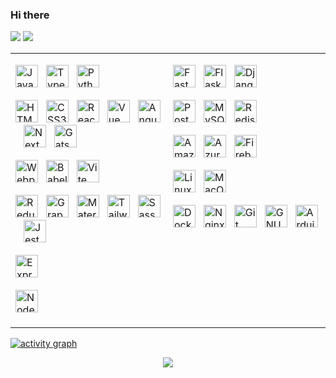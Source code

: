 ### Hi there

<p>
<img src="https://github-readme-stats.vercel.app/api?username=romanxeo&show_icons=true&count_private=true" />
<img src="https://github-readme-stats.vercel.app/api/top-langs/?username=romanxeo&layout=compact&count_private=true" />
</p>

<table width="100%">
<tr>
<td valign="top" width="50%">

<div>
<p>
    <a
        href="https://developer.mozilla.org/en-US/docs/Web/JavaScript"
        target="_blank"
        rel="noreferrer"
    ><img
        src="https://raw.githubusercontent.com/danielcranney/readme-generator/main/public/icons/skills/javascript-colored.svg"
        width="36"
        height="36"
        alt="JavaScript"
    /></a><span>&nbsp;&nbsp;&nbsp;</span><a
        href="https://www.typescriptlang.org/"
        target="_blank"
        rel="noreferrer"
    ><img
        src="https://raw.githubusercontent.com/danielcranney/readme-generator/main/public/icons/skills/typescript-colored.svg"
        width="36"
        height="36"
        alt="TypeScript"
    /></a><span>&nbsp;&nbsp;&nbsp;</span><a
        href="https://www.python.org/"
        target="_blank"
        rel="noreferrer"
    ><img
        src="https://raw.githubusercontent.com/danielcranney/readme-generator/main/public/icons/skills/python-colored.svg"
        width="36"
        height="36"
        alt="Python"
    /></a>
</p>

<p>
    <a
        href="https://developer.mozilla.org/en-US/docs/Glossary/HTML5"
        target="_blank"
        rel="noreferrer"
    ><img
        src="https://raw.githubusercontent.com/danielcranney/readme-generator/main/public/icons/skills/html5-colored.svg"
        width="36"
        height="36"
        alt="HTML5"
    /></a><span>&nbsp;&nbsp;&nbsp;</span><a
        href="https://www.w3.org/TR/CSS/#css"
        target="_blank"
        rel="noreferrer"
    ><img
        src="https://raw.githubusercontent.com/danielcranney/readme-generator/main/public/icons/skills/css3-colored.svg"
        width="36"
        height="36"
        alt="CSS3"
    /></a><span>&nbsp;&nbsp;&nbsp;</span><a
        href="https://reactjs.org/"
        target="_blank"
        rel="noreferrer"
    ><img
        src="https://raw.githubusercontent.com/danielcranney/readme-generator/main/public/icons/skills/react-colored.svg"
        width="36"
        height="36"
        alt="React"
    /></a><span>&nbsp;&nbsp;&nbsp;</span><a
        href="https://vuejs.org/"
        target="_blank"
        rel="noreferrer"
    ><img
        src="https://raw.githubusercontent.com/danielcranney/readme-generator/main/public/icons/skills/vuejs-colored.svg"
        width="36"
        height="36"
        alt="Vue"
    /></a><span>&nbsp;&nbsp;&nbsp;</span><a
        href="https://angular.io/"
        target="_blank"
        rel="noreferrer"
    ><img
        src="https://raw.githubusercontent.com/danielcranney/readme-generator/main/public/icons/skills/angularjs-colored.svg"
        width="36"
        height="36"
        alt="Angular"
    /></a><span>&nbsp;&nbsp;&nbsp;</span><a
        href="https://nextjs.org/docs"
        target="_blank"
        rel="noreferrer"
    ><img
        src="https://raw.githubusercontent.com/danielcranney/readme-generator/main/public/icons/skills/nextjs-colored.svg"
        width="36"
        height="36"
        alt="NextJs"
    /></a><span>&nbsp;&nbsp;&nbsp;</span><a
        href="https://www.gatsbyjs.com/"
        target="_blank"
        rel="noreferrer"
    ><img
        src="https://raw.githubusercontent.com/danielcranney/readme-generator/main/public/icons/skills/gatsby-colored.svg"
        width="36"
        height="36"
        alt="Gatsby"
    /></a><span>&nbsp;&nbsp;&nbsp;</span>
</p>

<p>
    <a
        href="https://webpack.js.org/"
        target="_blank"
        rel="noreferrer"
    ><img
        src="https://profilinator.rishav.dev/skills-assets/webpack-original.svg"
        width="36"
        height="36"
        alt="Webpack"
    /></a><span>&nbsp;&nbsp;&nbsp;</span><a
        href="https://babeljs.io/"
        target="_blank"
        rel="noreferrer"
    ><img
        src="https://raw.githubusercontent.com/danielcranney/readme-generator/main/public/icons/skills/babel-colored.svg"
        width="36"
        height="36"
        alt="Babel"
    /></a><span>&nbsp;&nbsp;&nbsp;</span><a
        href="https://vitejs.dev/"
        target="_blank"
        rel="noreferrer"
    ><img
        src="https://raw.githubusercontent.com/danielcranney/readme-generator/main/public/icons/skills/vite-colored.svg"
        width="36"
        height="36"
        alt="Vite"
    /></a><span>&nbsp;&nbsp;&nbsp;</span>
</p>

<p>
    <a
        href="https://redux.js.org/"
        target="_blank"
        rel="noreferrer"
    ><img
        src="https://raw.githubusercontent.com/danielcranney/readme-generator/main/public/icons/skills/redux-colored.svg"
        width="36"
        height="36"
        alt="Redux"
    /></a><span>&nbsp;&nbsp;&nbsp;</span><a
        href="https://graphql.org/"
        target="_blank"
        rel="noreferrer"
    ><img
        src="https://profilinator.rishav.dev/skills-assets/graphql.png"
        alt="GraphQL"
        width="36"
        height="36"
    /></a><span>&nbsp;&nbsp;&nbsp;</span><a
        href="https://mui.com/"
        target="_blank"
        rel="noreferrer"
    ><img
        src="https://raw.githubusercontent.com/danielcranney/readme-generator/main/public/icons/skills/materialui-colored.svg"
        width="36"
        height="36"
        alt="Material UI"
    /></a><span>&nbsp;&nbsp;&nbsp;</span><a
        href="https://tailwindcss.com/"
        target="_blank"
        rel="noreferrer"
    ><img
        src="https://raw.githubusercontent.com/danielcranney/readme-generator/main/public/icons/skills/tailwindcss-colored.svg"
        width="36"
        height="36"
        alt="TailwindCSS"
    /></a><span>&nbsp;&nbsp;&nbsp;</span><a
        href="https://sass-lang.com/"
        target="_blank"
        rel="noreferrer"
    ><img
        src="https://raw.githubusercontent.com/danielcranney/readme-generator/main/public/icons/skills/sass-colored.svg"
        width="36"
        height="36"
        alt="Sass"
    /></a><span>&nbsp;&nbsp;&nbsp;</span><a
        href="https://www.jestjs.io/"
        target="_blank"
        rel="noreferrer"
    ><img
        src="https://profilinator.rishav.dev/skills-assets/jest.svg"
        alt="Jest"
        width="36"
        height="36"
    /></a><span>&nbsp;&nbsp;&nbsp;</span>
</p>

<p>
    <a
        href="https://expressjs.com/"
        target="_blank"
        rel="noreferrer"
    ><img
        src="https://raw.githubusercontent.com/danielcranney/readme-generator/main/public/icons/skills/express-colored.svg"
        width="36"
        height="36"
        alt="Express"
    /></a><span>&nbsp;&nbsp;&nbsp;</span>
</p>

<p>
    <a
        href="https://nodejs.org/en/"
        target="_blank"
        rel="noreferrer"
    ><img
        src="https://raw.githubusercontent.com/danielcranney/readme-generator/main/public/icons/skills/nodejs-colored.svg"
        width="36"
        height="36"
        alt="NodeJS"
    /></a><span>&nbsp;&nbsp;&nbsp;</span>
</p>

</div>
</td>
<td valign="top" width="50%">
<div>

<p>
    <a
        href="https://fastapi.tiangolo.com/"
        target="_blank"
        rel="noreferrer"
    ><img
        src="https://raw.githubusercontent.com/danielcranney/readme-generator/main/public/icons/skills/fastapi-colored.svg"
        width="36"
        height="36"
        alt="Fast API"
    /></a><span>&nbsp;&nbsp;&nbsp;</span><a
        href="https://flask.palletsprojects.com/en/2.0.x/"
        target="_blank"
        rel="noreferrer"
    ><img
        src="https://raw.githubusercontent.com/danielcranney/readme-generator/main/public/icons/skills/flask-colored.svg"
        width="36"
        height="36"
        alt="Flask"
    /></a><span>&nbsp;&nbsp;&nbsp;</span><a
        href="https://www.djangoproject.com/"
        target="_blank"
        rel="noreferrer"
    ><img
        src="https://raw.githubusercontent.com/danielcranney/readme-generator/main/public/icons/skills/django-colored.svg"
        width="36"
        height="36"
        alt="Django"
    /></a><span>&nbsp;&nbsp;&nbsp;</span>
</p>

<p>
    <a
        href="https://www.postgresql.org/"
        target="_blank"
        rel="noreferrer"
    ><img
        src="https://raw.githubusercontent.com/danielcranney/readme-generator/main/public/icons/skills/postgresql-colored.svg"
        width="36"
        height="36"
        alt="PostgreSQL"
    /></a><span>&nbsp;&nbsp;&nbsp;</span><a
        href="https://www.mysql.com/"
        target="_blank"
        rel="noreferrer"
    ><img
        src="https://raw.githubusercontent.com/danielcranney/readme-generator/main/public/icons/skills/mysql-colored.svg"
        width="36"
        height="36"
        alt="MySQL"
    /></a><span>&nbsp;&nbsp;&nbsp;</span><a
        href="https://redis.io/"
        target="_blank"
        rel="noreferrer"
    ><img
        src="https://profilinator.rishav.dev/skills-assets/redis-original-wordmark.svg"
        alt="Redis"
        width="36"
        height="36"
    /></a><span>&nbsp;&nbsp;&nbsp;</span>
</p>

<p>
    <a
        href="https://aws.amazon.com"
        target="_blank"
        rel="noreferrer"
    ><img
        src="https://raw.githubusercontent.com/danielcranney/readme-generator/main/public/icons/skills/aws-colored.svg"
        width="36"
        height="36"
        alt="Amazon Web Services"
    /></a><span>&nbsp;&nbsp;&nbsp;</span><a
        href="https://azure.microsoft.com/en-in/"
        target="_blank"
        rel="noreferrer"
    ><img
        src="https://profilinator.rishav.dev/skills-assets/microsoft_azure-icon.svg"
        alt="Azure"
        width="36"
        height="36"
    /></a><span>&nbsp;&nbsp;&nbsp;</span><a
        href="https://firebase.google.com/"
        target="_blank"
        rel="noreferrer"
    ><img
        src="https://raw.githubusercontent.com/danielcranney/readme-generator/main/public/icons/skills/firebase-colored.svg"
        width="36"
        height="36"
        alt="Firebase"
    /></a><span>&nbsp;&nbsp;&nbsp;</span>
</p>

<p>
    <a
        href="https://www.linux.org/"
        target="_blank"
        rel="noreferrer"
    ><img
        src="https://profilinator.rishav.dev/skills-assets/linux-original.svg"
        alt="Linux"
        width="36"
        height="36"
    /></a><span>&nbsp;&nbsp;&nbsp;</span><a
        href="https://apple.com"
        target="_blank"
        rel="noreferrer"
    ><img
        src="https://raw.githubusercontent.com/danielcranney/readme-generator/main/public/icons/skills/macos-colored.svg"
        width="36"
        height="36"
        alt="MacOS"
    /></a><span>&nbsp;&nbsp;&nbsp;</span>
</p>

<p>
    <a
        href="https://www.docker.com/" target="_blank"
        rel="noreferrer"
    ><img
        src="https://raw.githubusercontent.com/danielcranney/readme-generator/main/public/icons/skills/docker-colored.svg"
        width="36"
        height="36"
        alt="Docker"
    /></a><span>&nbsp;&nbsp;&nbsp;</span><a
        href="https://www.nginx.com/"
        target="_blank"
        rel="noreferrer"
    ><img
        src="https://profilinator.rishav.dev/skills-assets/nginx-original.svg"
        alt="Nginx"
        width="36"
        height="36"
    /></a><span>&nbsp;&nbsp;&nbsp;</span><a
        href="https://github.com/"
        target="_blank"
        rel="noreferrer"
    ><img
        src="https://profilinator.rishav.dev/skills-assets/git-scm-icon.svg"
        alt="Git"
        width="36"
        height="36"
    /></a><span>&nbsp;&nbsp;&nbsp;</span><a
        href="https://www.gnu.org/software/bash/"
        target="_blank"
        rel="noreferrer"
    ><img
        src="https://raw.githubusercontent.com/danielcranney/readme-generator/main/public/icons/skills/gnubash.svg"
        width="36"
        height="36"
        alt="GNU Bash"
    /></a><span>&nbsp;&nbsp;&nbsp;</span><a
        href="https://store.arduino.cc/?gclid=Cj0KCQjw2eilBhCCARIsAG0Pf8uueBifykWcsSS4LPESeGQfxGVKJYnzV7bz471XfknQJy_1VINVWM8aAkLtEALw_wcB"
        target="_blank"
        rel="noreferrer"
    ><img
        src="https://raw.githubusercontent.com/danielcranney/readme-generator/main/public/icons/skills/arduino-colored.svg"
        width="36"
        height="36"
        alt="Arduino"
    /></a><span>&nbsp;&nbsp;&nbsp;</span>
</p>

</div>
</td>
</tr>
</table>


[![activity graph](https://github-readme-activity-graph.vercel.app/graph?username=romanxeo&bg_color=fff&color=444&line=888&radius=12&height=400&grid=false&hide_border=false)](https://github.com/ashutosh00710/github-readme-activity-graph)

<p align="center">
  <img src="https://capsule-render.vercel.app/api?type=waving&color=gradient&height=60&section=footer"/>
</p>
